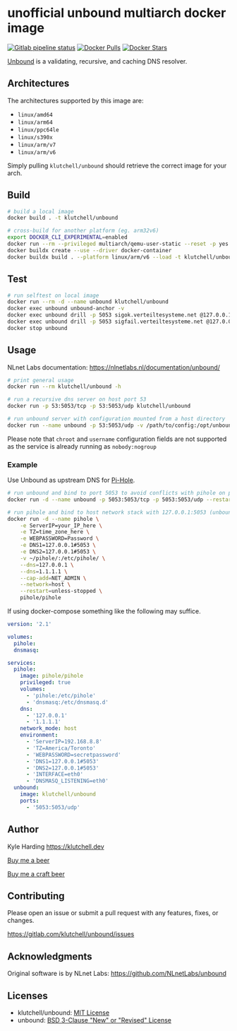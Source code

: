 # unofficial unbound multiarch docker image

[![Gitlab pipeline status](https://img.shields.io/gitlab/pipeline/klutchell/unbound?style=flat-square)](https://gitlab.com/klutchell/unbound/pipelines)
[![Docker Pulls](https://img.shields.io/docker/pulls/klutchell/unbound.svg?style=flat-square)](https://hub.docker.com/r/klutchell/unbound/)
[![Docker Stars](https://img.shields.io/docker/stars/klutchell/unbound.svg?style=flat-square)](https://hub.docker.com/r/klutchell/unbound/)

[Unbound](https://unbound.net/) is a validating, recursive, and caching DNS resolver.

## Architectures

The architectures supported by this image are:

- `linux/amd64`
- `linux/arm64`
- `linux/ppc64le`
- `linux/s390x`
- `linux/arm/v7`
- `linux/arm/v6`

Simply pulling `klutchell/unbound` should retrieve the correct image for your arch.

## Build

```bash
# build a local image
docker build . -t klutchell/unbound

# cross-build for another platform (eg. arm32v6)
export DOCKER_CLI_EXPERIMENTAL=enabled
docker run --rm --privileged multiarch/qemu-user-static --reset -p yes
docker buildx create --use --driver docker-container
docker buildx build . --platform linux/arm/v6 --load -t klutchell/unbound
```

## Test

```bash
# run selftest on local image
docker run --rm -d --name unbound klutchell/unbound
docker exec unbound unbound-anchor -v
docker exec unbound drill -p 5053 sigok.verteiltesysteme.net @127.0.0.1
docker exec unbound drill -p 5053 sigfail.verteiltesysteme.net @127.0.0.1
docker stop unbound
```

## Usage

NLnet Labs documentation: <https://nlnetlabs.nl/documentation/unbound/>

```bash
# print general usage
docker run --rm klutchell/unbound -h

# run a recursive dns server on host port 53
docker run -p 53:5053/tcp -p 53:5053/udp klutchell/unbound

# run unbound server with configuration mounted from a host directory
docker run --name unbound -p 53:5053/udp -v /path/to/config:/opt/unbound/etc/unbound klutchell/unbound
```

Please note that `chroot` and `username` configuration fields are not supported as the service is already running as `nobody:nogroup`

### Example

Use Unbound as upstream DNS for [Pi-Hole](https://pi-hole.net/).

```bash
# run unbound and bind to port 5053 to avoid conflicts with pihole on port 53
docker run -d --name unbound -p 5053:5053/tcp -p 5053:5053/udp --restart=unless-stopped klutchell/unbound

# run pihole and bind to host network stack with 127.0.0.1:5053 (unbound) as DNS1/DNS2
docker run -d --name pihole \
    -e ServerIP=your_IP_here \
    -e TZ=time_zone_here \
    -e WEBPASSWORD=Password \
    -e DNS1=127.0.0.1#5053 \
    -e DNS2=127.0.0.1#5053 \
    -v ~/pihole/:/etc/pihole/ \
    --dns=127.0.0.1 \
    --dns=1.1.1.1 \
    --cap-add=NET_ADMIN \
    --network=host \
    --restart=unless-stopped \
    pihole/pihole
```

If using docker-compose something like the following may suffice.

```yaml
version: '2.1'

volumes:
  pihole:
  dnsmasq:

services:
  pihole:
    image: pihole/pihole
    privileged: true
    volumes:
      - 'pihole:/etc/pihole'
      - 'dnsmasq:/etc/dnsmasq.d'
    dns:
      - '127.0.0.1'
      - '1.1.1.1'
    network_mode: host
    environment:
      - 'ServerIP=192.168.8.8'
      - 'TZ=America/Toronto'
      - 'WEBPASSWORD=secretpassword'
      - 'DNS1=127.0.0.1#5053'
      - 'DNS2=127.0.0.1#5053'
      - 'INTERFACE=eth0'
      - 'DNSMASQ_LISTENING=eth0'
  unbound:
    image: klutchell/unbound
    ports:
      - '5053:5053/udp'
```

## Author

Kyle Harding <https://klutchell.dev>

[Buy me a beer](https://kyles-tip-jar.myshopify.com/cart/31356319498262:1?channel=buy_button)

[Buy me a craft beer](https://kyles-tip-jar.myshopify.com/cart/31356317859862:1?channel=buy_button)

## Contributing

Please open an issue or submit a pull request with any features, fixes, or changes.

<https://gitlab.com/klutchell/unbound/issues>

## Acknowledgments

Original software is by NLnet Labs: <https://github.com/NLnetLabs/unbound>

## Licenses

- klutchell/unbound: [MIT License](https://gitlab.com/klutchell/unbound/blob/master/LICENSE)
- unbound: [BSD 3-Clause "New" or "Revised" License](https://github.com/NLnetLabs/unbound/blob/master/LICENSE)

